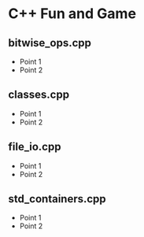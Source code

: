 # C++ Fun and Game

## bitwise_ops.cpp
+ Point 1
+ Point 2

## classes.cpp
+ Point 1
+ Point 2

## file_io.cpp
+ Point 1
+ Point 2

## std_containers.cpp
+ Point 1
+ Point 2

